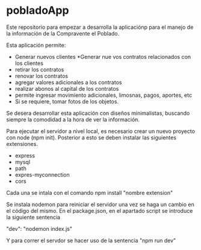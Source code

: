 # pobladoApp
Este repositorio para empezar a desarrolla la aplicaciónp para el manejo de la información de la Compravente el Poblado. 

Esta aplicación permite: 
* Generar nuevos clientes
*Generar nue vos contratos relacionados con los clientes
* retirar los contratos
* renovar los contratos
* agregar valores adicionales a los contratos
* realizar abonos al capital de los contratos
* permite ingresar movimiento adicionales, limosnas, pagos, aportes, etc
* Si se requiere, tomar fotos de los objetos. 

Se desera desarrollar esta aplicación con diseños minimalistas, buscando siempre la comodidad a la hora de ver la información. 

Para ejecutar el servidor a nivel local, es necesario crear un nuevo proyecto con node (npm init). Posterior a esto se deben instalar las siguientes extensiones. 

* express
* mysql 
* path 
* expres-myconnection
* cors

Cada una se intala con el comando npm install "nombre extension"

Se instala nodemon para reiniciar el servidor una vez se haga un cambio en el código del mismo. 
En el package.json, en el apartado script se introduce la siguiente sentencia

"dev": "nodemon index.js"

Y para correr el servdor se hacer uso de la sentencia "npm run dev"